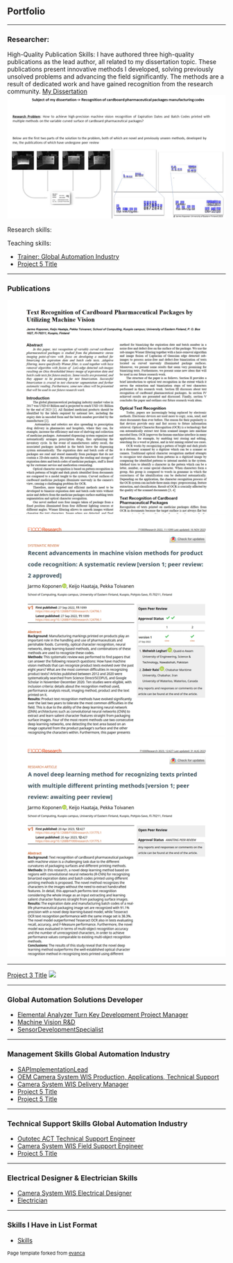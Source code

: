 ## Portfolio

---

### Researcher: 
High-Quality Publication Skills: 
I have authored three high-quality publications as the lead author, all related to my dissertation topic. 
These publications present innovative methods I developed, solving previously unsolved problems and advancing the field significantly. The methods are a result of dedicated work and have gained recognition from the research community.
[My Dissertation](/sample_page)
<img src="images/dissertation2(1).jpg?raw=true"/>

Research skills:

Teaching skills:
- [Trainer: Global Automation Industry ](https://github.com/kopja3/portfolio/blob/main/ACTTrainer.md)
- [Project 5 Title](http://example.com/)


---
### Publications
<!-- Julkaisu 1 -->
<a href="pdf/Text_Recognition_of_Cardboard_Pharmaceutical_Packages_by_Utilizing_Machine_Vision.pdf">
    <img src="images/Text_Recognition_of_Cardboard_Pharmaceutical_Packages_by_Utilizing_Machine_Vision_1.jpg" alt="PDF esikatselu" class="img-small">
</a>

<!-- Julkaisu 2 -->
<a href="pdf/Recent_advancements_in_machine_vision_methods_for_product_code_recognition.pdf">
    <img src="images/Recent_advancements_in_machine_vision_methods_for_product_code_recognition_2.jpg" alt="PDF esikatselu" class="img-small">
</a>

<!-- Julkaisu 3 -->
<a href="pdf/A_novel_deep_learning_method_for_recognizing_texts_printed_with_multiple_different_printing_methods.pdf">
    <img src="images/A_novel_deep_learning_method_for_recognizing_texts_printed_with_multiple_different_printing_methods_1.jpg" alt="PDF esikatselu" class="img-small">
</a>


---
[Project 3 Title](http://example.com/)
<img src="images/dummy_thumbnail.jpg?raw=true"/>

---

### Global Automation Solutions Developer
- [Elemental Analyzer Turn Key Development Project Manager](https://github.com/kopja3/portfolio/blob/main/ProjectModelDevelopmentProjectManager.md/)
- [Machine Vision R&D ](https://github.com/kopja3/portfolio/blob/main/MachineVisionRD.md)
- [SensorDevelopmentSpecialist](https://github.com/kopja3/portfolio/blob/main/SensorDevelopmentSpecialist.md)

---

### Management Skills Global Automation Industry 
- [SAPImplementationLead](https://github.com/kopja3/portfolio/blob/main/SAPImplementationLead.md)
- [OEM Camera System WIS Production, Applications, Technical Support](https://github.com/kopja3/portfolio/blob/main/WISLeadEngineer.md)
- [Camera System WIS Delivery Manager](https://github.com/kopja3/portfolio/blob/main/WISDeliveryManager.md)
- [Project 5 Title](http://example.com/)
- [Project 5 Title](http://example.com/)



---
### Technical Support Skills Global Automation Industry 
- [Outotec ACT Technical Support Engineer](https://github.com/kopja3/portfolio/blob/main/ACTTechnicalSupportEngineer.md)
- [Camera System WIS Field Support Engineer](https://github.com/kopja3/portfolio/blob/main/WISFieldSupportEngineer.md)
- [Project 5 Title](http://example.com/)

---
### Electrical Designer & Electrician Skills 
- [Camera System WIS Electrical Designer](https://github.com/kopja3/portfolio/blob/main/WISelectricalDesigner.md)
- [Electrician](https://github.com/kopja3/portfolio/blob/main/Electrician.md)

---
### Skills I Have in List Format
- [Skills](https://github.com/kopja3/portfolio/blob/main/taidot.md)


<p style="font-size:11px">Page template forked from <a href="https://github.com/evanca/quick-portfolio">evanca</a></p>
<!-- Remove above link if you don't want to attibute -->
